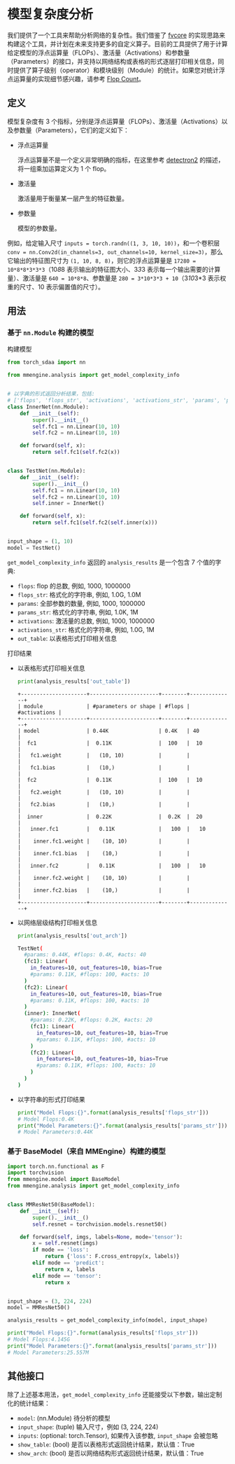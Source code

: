 # 模型复杂度分析

我们提供了一个工具来帮助分析网络的复杂性。我们借鉴了 [fvcore](https://github.com/facebookresearch/fvcore) 的实现思路来构建这个工具，并计划在未来支持更多的自定义算子。目前的工具提供了用于计算给定模型的浮点运算量（FLOPs）、激活量（Activations）和参数量（Parameters）的接口，并支持以网络结构或表格的形式逐层打印相关信息，同时提供了算子级别（operator）和模块级别（Module）的统计。如果您对统计浮点运算量的实现细节感兴趣，请参考 [Flop Count](https://github.com/facebookresearch/fvcore/blob/main/docs/flop_count.md)。

## 定义

模型复杂度有 3 个指标，分别是浮点运算量（FLOPs）、激活量（Activations）以及参数量（Parameters），它们的定义如下：

- 浮点运算量

  浮点运算量不是一个定义非常明确的指标，在这里参考 [detectron2](https://detectron2.readthedocs.io/en/latest/modules/fvcore.html#fvcore.nn.FlopCountAnalysis) 的描述，将一组乘加运算定义为 1 个 flop。

- 激活量

  激活量用于衡量某一层产生的特征数量。

- 参数量

  模型的参数量。

例如，给定输入尺寸 `inputs = torch.randn((1, 3, 10, 10))`，和一个卷积层 `conv = nn.Conv2d(in_channels=3, out_channels=10, kernel_size=3)`，那么它输出的特征图尺寸为 `(1, 10, 8, 8)`，则它的浮点运算量是 `17280 = 10*8*8*3*3*3`（10*8*8 表示输出的特征图大小、3*3*3 表示每一个输出需要的计算量）、激活量是 `640 = 10*8*8`、参数量是 `280 = 3*10*3*3 + 10`（3*10*3\*3 表示权重的尺寸、10 表示偏置值的尺寸）。

## 用法

### 基于 `nn.Module` 构建的模型

构建模型

```python
from torch_sdaa import nn

from mmengine.analysis import get_model_complexity_info


# 以字典的形式返回分析结果，包括:
# ['flops', 'flops_str', 'activations', 'activations_str', 'params', 'params_str', 'out_table', 'out_arch']
class InnerNet(nn.Module):
    def __init__(self):
        super().__init__()
        self.fc1 = nn.Linear(10, 10)
        self.fc2 = nn.Linear(10, 10)

    def forward(self, x):
        return self.fc1(self.fc2(x))


class TestNet(nn.Module):
    def __init__(self):
        super().__init__()
        self.fc1 = nn.Linear(10, 10)
        self.fc2 = nn.Linear(10, 10)
        self.inner = InnerNet()

    def forward(self, x):
        return self.fc1(self.fc2(self.inner(x)))


input_shape = (1, 10)
model = TestNet()
```

`get_model_complexity_info` 返回的 `analysis_results` 是一个包含 7 个值的字典:

- `flops`: flop 的总数, 例如, 1000, 1000000
- `flops_str`: 格式化的字符串, 例如, 1.0G, 1.0M
- `params`: 全部参数的数量, 例如, 1000, 1000000
- `params_str`: 格式化的字符串, 例如, 1.0K, 1M
- `activations`: 激活量的总数, 例如, 1000, 1000000
- `activations_str`: 格式化的字符串, 例如, 1.0G, 1M
- `out_table`: 以表格形式打印相关信息

打印结果

- 以表格形式打印相关信息

  ```python
  print(analysis_results['out_table'])
  ```

  ```text
  +---------------------+----------------------+--------+--------------+
  | module              | #parameters or shape | #flops | #activations |
  +---------------------+----------------------+--------+--------------+
  | model               | 0.44K                | 0.4K   | 40           |
  |  fc1                |  0.11K               |  100   |  10          |
  |   fc1.weight        |   (10, 10)           |        |              |
  |   fc1.bias          |   (10,)              |        |              |
  |  fc2                |  0.11K               |  100   |  10          |
  |   fc2.weight        |   (10, 10)           |        |              |
  |   fc2.bias          |   (10,)              |        |              |
  |  inner              |  0.22K               |  0.2K  |  20          |
  |   inner.fc1         |   0.11K              |   100  |   10         |
  |    inner.fc1.weight |    (10, 10)          |        |              |
  |    inner.fc1.bias   |    (10,)             |        |              |
  |   inner.fc2         |   0.11K              |   100  |   10         |
  |    inner.fc2.weight |    (10, 10)          |        |              |
  |    inner.fc2.bias   |    (10,)             |        |              |
  +---------------------+----------------------+--------+--------------+
  ```

- 以网络层级结构打印相关信息

  ```python
  print(analysis_results['out_arch'])
  ```

  ```bash
  TestNet(
    #params: 0.44K, #flops: 0.4K, #acts: 40
    (fc1): Linear(
      in_features=10, out_features=10, bias=True
      #params: 0.11K, #flops: 100, #acts: 10
    )
    (fc2): Linear(
      in_features=10, out_features=10, bias=True
      #params: 0.11K, #flops: 100, #acts: 10
    )
    (inner): InnerNet(
      #params: 0.22K, #flops: 0.2K, #acts: 20
      (fc1): Linear(
        in_features=10, out_features=10, bias=True
        #params: 0.11K, #flops: 100, #acts: 10
      )
      (fc2): Linear(
        in_features=10, out_features=10, bias=True
        #params: 0.11K, #flops: 100, #acts: 10
      )
    )
  )
  ```

- 以字符串的形式打印结果

  ```python
  print("Model Flops:{}".format(analysis_results['flops_str']))
  # Model Flops:0.4K
  print("Model Parameters:{}".format(analysis_results['params_str']))
  # Model Parameters:0.44K
  ```

### 基于 BaseModel（来自 MMEngine）构建的模型

```python
import torch.nn.functional as F
import torchvision
from mmengine.model import BaseModel
from mmengine.analysis import get_model_complexity_info


class MMResNet50(BaseModel):
    def __init__(self):
        super().__init__()
        self.resnet = torchvision.models.resnet50()

    def forward(self, imgs, labels=None, mode='tensor'):
        x = self.resnet(imgs)
        if mode == 'loss':
            return {'loss': F.cross_entropy(x, labels)}
        elif mode == 'predict':
            return x, labels
        elif mode == 'tensor':
            return x


input_shape = (3, 224, 224)
model = MMResNet50()

analysis_results = get_model_complexity_info(model, input_shape)

print("Model Flops:{}".format(analysis_results['flops_str']))
# Model Flops:4.145G
print("Model Parameters:{}".format(analysis_results['params_str']))
# Model Parameters:25.557M
```

## 其他接口

除了上述基本用法，`get_model_complexity_info` 还能接受以下参数，输出定制化的统计结果：

- `model`: (nn.Module) 待分析的模型
- `input_shape`: (tuple) 输入尺寸，例如 (3, 224, 224)
- `inputs`: (optional: torch.Tensor), 如果传入该参数, `input_shape` 会被忽略
- `show_table`: (bool) 是否以表格形式返回统计结果，默认值：True
- `show_arch`: (bool) 是否以网络结构形式返回统计结果，默认值：True
